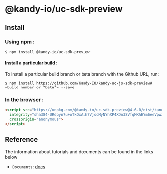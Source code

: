 # @kandy-io/uc-sdk-preview

## Install

### Using npm :

`$ npm install @kandy-io/uc-sdk-preview`

#### Install a particular build :

To install a particular build branch or beta branch with the Github URL, run:

`$ npm install https://github.com/Kandy-IO/kandy-uc-js-sdk-preview#<build number or "beta"> --save`

### In the browser :
```html
<script src="https://unpkg.com/@kandy-io/uc-sdk-preview@4.6.0/dist/kandy.js"
  integrity="sha384-URdpyn7u+oTkOxAih7VjscMyNYhXP4XDn3SVfqMKAEYm6eeVpwzMBe1f/w1YT4IM"
  crossorigin="anonymous">
</script>
```
## Reference

The information about tutorials and documents can be found in the links below

* `Documents`: [docs](https://kandy-io.github.io/kandy-uc-js-sdk-preview/docs)

